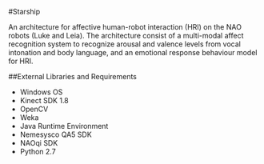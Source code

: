 #Starship

An architecture for affective human-robot interaction (HRI) on the NAO robots (Luke and Leia). The architecture consist of a multi-modal affect recognition system to recognize arousal and valence levels from vocal intonation and body language, and an emotional response behaviour model for HRI.

##External Libraries and Requirements

* Windows OS
* Kinect SDK 1.8
* OpenCV
* Weka
* Java Runtime Environment
* Nemesysco QA5 SDK
* NAOqi SDK
* Python 2.7
